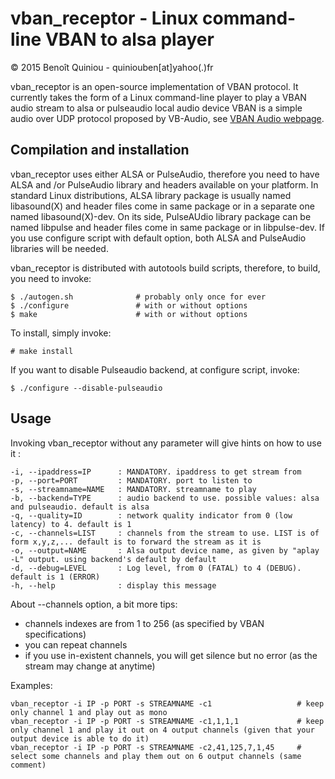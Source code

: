 vban_receptor - Linux command-line VBAN to alsa player
======================================================

&copy; 2015 Benoît Quiniou - quiniouben[at]yahoo(.)fr

vban_receptor is an open-source implementation of VBAN protocol.
It currently takes the form of a Linux command-line player to play a VBAN audio stream to alsa or pulseaudio local audio device
VBAN is a simple audio over UDP protocol proposed by VB-Audio, see [VBAN Audio webpage](http://vb-audio.pagesperso-orange.fr/Voicemeeter/vban.htm).

Compilation and installation
----------------------------

vban_receptor uses either ALSA or PulseAudio, therefore you need to have ALSA  and /or PulseAudio library and headers available on your platform.
In standard Linux distributions, ALSA library package is usually named libasound(X) and header files come in same package or in a separate one named libasound(X)-dev.
On its side, PulseAUdio library package can be named libpulse and header files come in same package or in libpulse-dev.
If you use configure script with default option, both ALSA and PulseAudio libraries will be needed.

vban_receptor is distributed with autotools build scripts, therefore, to build, you need to invoke:

    $ ./autogen.sh              # probably only once for ever
    $ ./configure               # with or without options
    $ make                      # with or without options

To install, simply invoke:

    # make install

If you want to disable Pulseaudio backend, at configure script, invoke:

	$ ./configure --disable-pulseaudio


Usage
-----

Invoking vban_receptor without any parameter will give hints on how to use it :

	-i, --ipaddress=IP      : MANDATORY. ipaddress to get stream from
	-p, --port=PORT         : MANDATORY. port to listen to
	-s, --streamname=NAME   : MANDATORY. streamname to play
	-b, --backend=TYPE      : audio backend to use. possible values: alsa and pulseaudio. default is alsa
	-q, --quality=ID        : network quality indicator from 0 (low latency) to 4. default is 1
	-c, --channels=LIST     : channels from the stream to use. LIST is of form x,y,z,... default is to forward the stream as it is
	-o, --output=NAME       : Alsa output device name, as given by "aplay -L" output. using backend's default by default
	-d, --debug=LEVEL       : Log level, from 0 (FATAL) to 4 (DEBUG). default is 1 (ERROR)
	-h, --help              : display this message

About --channels option, a bit more tips:
* channels indexes are from 1 to 256 (as specified by VBAN specifications)
* you can repeat channels
* if you use in-existent channels, you will get silence but no error (as the stream may change at anytime)

Examples:

	vban_receptor -i IP -p PORT -s STREAMNAME -c1                   # keep only channel 1 and play out as mono
	vban_receptor -i IP -p PORT -s STREAMNAME -c1,1,1,1             # keep only channel 1 and play it out on 4 output channels (given that your output device is able to do it)
	vban_receptor -i IP -p PORT -s STREAMNAME -c2,41,125,7,1,45     # select some channels and play them out on 6 output channels (same comment)
